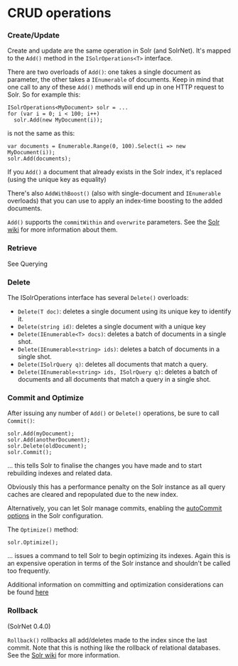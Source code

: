 # CRUD operations

### Create/Update
Create and update are the same operation in Solr (and SolrNet). It's mapped to the `Add()` method in the `ISolrOperations<T>` interface.

There are two overloads of `Add()`: one takes a single document as parameter, the other takes a `IEnumerable` of documents. Keep in mind that one call to any of these `Add()` methods will end up in one HTTP request to Solr. So for example this:

```
ISolrOperations<MyDocument> solr = ...
for (var i = 0; i < 100; i++)
  solr.Add(new MyDocument(i));
```

is not the same as this:

```
var documents = Enumerable.Range(0, 100).Select(i => new MyDocument(i));
solr.Add(documents);
```

If you `Add()` a document that already exists in the Solr index, it's replaced (using the unique key as equality)

There's also `AddWithBoost()` (also with single-document and `IEnumerable` overloads) that you can use to apply an index-time boosting to the added documents.

`Add()` supports the `commitWithin` and `overwrite` parameters. See the [Solr wiki](http://wiki.apache.org/solr/UpdateXmlMessages#Optional_attributes_for_.22add.22) for more information about them.

### Retrieve
See Querying

### Delete
The ISolrOperations<T> interface has several `Delete()` overloads:

 * `Delete(T doc)`: deletes a single document using its unique key to identify it.
 * `Delete(string id)`: deletes a single document with a unique key
 * `Delete(IEnumerable<T> docs)`: deletes a batch of documents in a single shot.
 * `Delete(IEnumerable<string> ids)`: deletes a batch of documents in a single shot.
 * `Delete(ISolrQuery q)`: deletes all documents that match a query.
 * `Delete(IEnumerable<string> ids, ISolrQuery q)`: deletes a batch of documents and all documents that match a query in a single shot.

### Commit and Optimize
After issuing any number of `Add()` or `Delete()` operations, be sure to call `Commit()`:

```
solr.Add(myDocument);
solr.Add(anotherDocument);
solr.Delete(oldDocument);
solr.Commit();
```

... this tells Solr to finalise the changes you have made and to start rebuilding indexes and related data.

Obviously this has a performance penalty on the Solr instance as all query caches are cleared and repopulated due to the new index.

Alternatively, you can let Solr manage commits, enabling the [autoCommit options](http://wiki.apache.org/solr/SolrConfigXml#Update_Handler_Section) in the Solr configuration.

The `Optimize()` method:

```
solr.Optimize();
```

... issues a command to tell Solr to begin optimizing its indexes. Again this is an expensive operation in terms of the Solr instance and shouldn't be called too frequently.

Additional information on committing and optimization considerations can be found [here](http://stackoverflow.com/a/3737972/21239)

### Rollback
(SolrNet 0.4.0)

`Rollback()` rollbacks all add/deletes made to the index since the last commit. Note that this is nothing like the rollback of relational databases. See the [Solr wiki](http://wiki.apache.org/solr/UpdateXmlMessages#A.22rollback.22) for more information.
